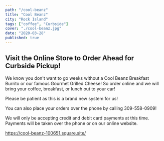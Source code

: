 ```yaml
---
path: "/cool-beanz"
title: "Cool Beanz"
city: "Rock Island"
tags: ["coffee", "Curbside"]
cover: "./cool-beanz.jpg"
date: "2020-03-28"
published: true
---
```


## Visit the Online Store to Order Ahead for Curbside Pickup!

We know you don't want to go weeks without a Cool Beanz Breakfast Burrito or our famous Gourmet Grilled Cheese! So order online and we will bring your coffee, breakfast, or lunch out to your car!

Please be patient as this is a brand new system for us!

You can also place your orders over the phone by calling 309-558-0909!

We will only be accepting credit and debit card payments at this time. Payments will be taken over the phone or on our online website.

https://cool-beanz-100651.square.site/
